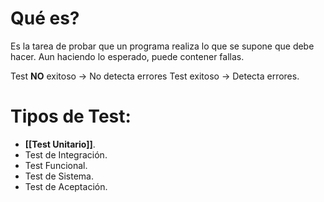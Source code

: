 # Qué es?
Es la tarea de probar que un programa realiza lo que se supone que debe hacer. Aun haciendo lo esperado, puede contener fallas.

Test **NO** exitoso -> No detecta errores
Test exitoso -> Detecta errores.

# Tipos de Test:
- **[[Test Unitario]]**.
- Test de Integración.
- Test Funcional.
- Test de Sistema.
- Test de Aceptación.
